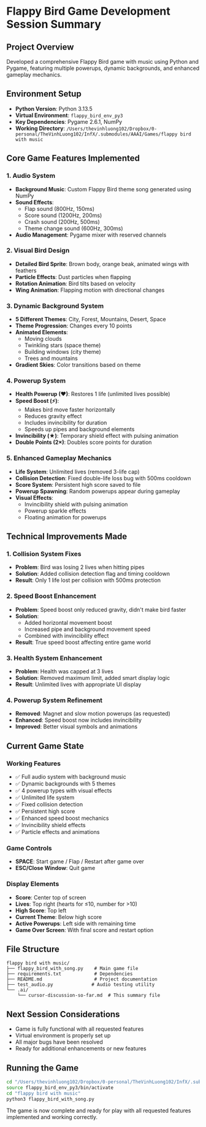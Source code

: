 # Flappy Bird Game Development Session Summary

## Project Overview

Developed a comprehensive Flappy Bird game with music using Python and Pygame, featuring multiple powerups, dynamic backgrounds, and enhanced gameplay mechanics.

## Environment Setup

- **Python Version**: Python 3.13.5
- **Virtual Environment**: `flappy_bird_env_py3`
- **Key Dependencies**: Pygame 2.6.1, NumPy
- **Working Directory**: `/Users/thevinhluong102/Dropbox/0-personal/TheVinhLuong102/InfX/.submodules/AAAI/Games/flappy bird with music`

## Core Game Features Implemented

### 1. Audio System

- **Background Music**: Custom Flappy Bird theme song generated using NumPy
- **Sound Effects**:
  - Flap sound (800Hz, 150ms)
  - Score sound (1200Hz, 200ms)
  - Crash sound (200Hz, 500ms)
  - Theme change sound (600Hz, 300ms)
- **Audio Management**: Pygame mixer with reserved channels

### 2. Visual Bird Design

- **Detailed Bird Sprite**: Brown body, orange beak, animated wings with feathers
- **Particle Effects**: Dust particles when flapping
- **Rotation Animation**: Bird tilts based on velocity
- **Wing Animation**: Flapping motion with directional changes

### 3. Dynamic Background System

- **5 Different Themes**: City, Forest, Mountains, Desert, Space
- **Theme Progression**: Changes every 10 points
- **Animated Elements**:
  - Moving clouds
  - Twinkling stars (space theme)
  - Building windows (city theme)
  - Trees and mountains
- **Gradient Skies**: Color transitions based on theme

### 4. Powerup System

- **Health Powerup (♥)**: Restores 1 life (unlimited lives possible)
- **Speed Boost (⚡)**:
  - Makes bird move faster horizontally
  - Reduces gravity effect
  - Includes invincibility for duration
  - Speeds up pipes and background elements
- **Invincibility (★)**: Temporary shield effect with pulsing animation
- **Double Points (2×)**: Doubles score points for duration

### 5. Enhanced Gameplay Mechanics

- **Life System**: Unlimited lives (removed 3-life cap)
- **Collision Detection**: Fixed double-life loss bug with 500ms cooldown
- **Score System**: Persistent high score saved to file
- **Powerup Spawning**: Random powerups appear during gameplay
- **Visual Effects**:
  - Invincibility shield with pulsing animation
  - Powerup sparkle effects
  - Floating animation for powerups

## Technical Improvements Made

### 1. Collision System Fixes

- **Problem**: Bird was losing 2 lives when hitting pipes
- **Solution**: Added collision detection flag and timing cooldown
- **Result**: Only 1 life lost per collision with 500ms protection

### 2. Speed Boost Enhancement

- **Problem**: Speed boost only reduced gravity, didn't make bird faster
- **Solution**:
  - Added horizontal movement boost
  - Increased pipe and background movement speed
  - Combined with invincibility effect
- **Result**: True speed boost affecting entire game world

### 3. Health System Enhancement

- **Problem**: Health was capped at 3 lives
- **Solution**: Removed maximum limit, added smart display logic
- **Result**: Unlimited lives with appropriate UI display

### 4. Powerup System Refinement

- **Removed**: Magnet and slow motion powerups (as requested)
- **Enhanced**: Speed boost now includes invincibility
- **Improved**: Better visual symbols and animations

## Current Game State

### Working Features

- ✅ Full audio system with background music
- ✅ Dynamic backgrounds with 5 themes
- ✅ 4 powerup types with visual effects
- ✅ Unlimited life system
- ✅ Fixed collision detection
- ✅ Persistent high score
- ✅ Enhanced speed boost mechanics
- ✅ Invincibility shield effects
- ✅ Particle effects and animations

### Game Controls

- **SPACE**: Start game / Flap / Restart after game over
- **ESC/Close Window**: Quit game

### Display Elements

- **Score**: Center top of screen
- **Lives**: Top right (hearts for ≤10, number for >10)
- **High Score**: Top left
- **Current Theme**: Below high score
- **Active Powerups**: Left side with remaining time
- **Game Over Screen**: With final score and restart option

## File Structure

```
flappy bird with music/
├── flappy_bird_with_song.py    # Main game file
├── requirements.txt            # Dependencies
├── README.md                   # Project documentation
├── test_audio.py              # Audio testing utility
└── .ai/
    └── cursor-discussion-so-far.md  # This summary file
```

## Next Session Considerations

- Game is fully functional with all requested features
- Virtual environment is properly set up
- All major bugs have been resolved
- Ready for additional enhancements or new features

## Running the Game

```bash
cd "/Users/thevinhluong102/Dropbox/0-personal/TheVinhLuong102/InfX/.submodules/AAAI/Games"
source flappy_bird_env_py3/bin/activate
cd "flappy bird with music"
python3 flappy_bird_with_song.py
```

The game is now complete and ready for play with all requested features implemented and working correctly.
